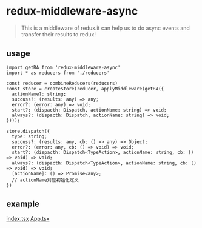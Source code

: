 # redux-middleware-async
> This is a middleware of redux.it can help us to do async events and transfer their results to redux!
## usage
```
import getRA from 'redux-middleware-async'
import * as reducers from './reducers'

const reducer = combineReducers(reducers)
const store = createStore(reducer, applyMiddleware(getRA({
  actionName?: string;
  succuss?: (results: any) => any;
  error?: (error: any) => void;
  start?: (dispacth: Dispatch, actionName: string) => void;
  always?: (dispacth: Dispatch, actionName: string) => void;
})));

store.dispatch({
  type: string;
  succuss?: (results: any, cb: () => any) => Object;
  error?: (error: any, cb: () => void) => void;
  start?: (dispacth: Dispatch<TypeAction>, actionName: string, cb: () => void) => void;
  always?: (dispacth: Dispatch<TypeAction>, actionName: string, cb: () => void) => void;
  [actionName]: () => Promise<any>;
  // actionName对应初始化定义
})
```
## example
[index.tsx](./example/index.tsx)
[App.tsx](./example/App.tsx)